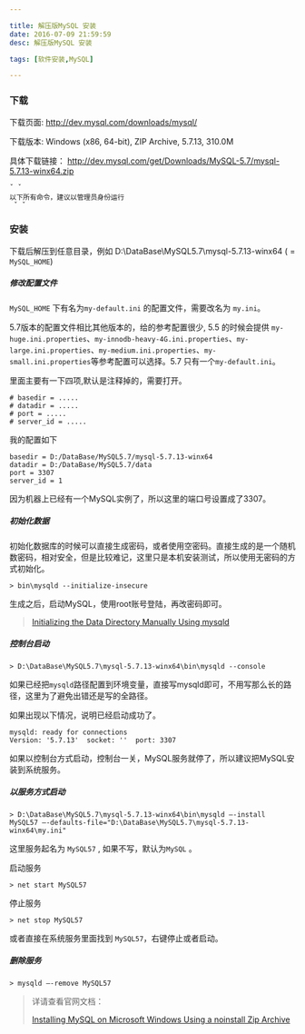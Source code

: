 ```yaml
---

title: 解压版MySQL 安装
date: 2016-07-09 21:59:59
desc: 解压版MySQL 安装

tags: [软件安装,MySQL]

---
```


### 下载

下载页面: http://dev.mysql.com/downloads/mysql/  

下载版本: Windows (x86, 64-bit), ZIP Archive, 5.7.13, 310.0M	

具体下载链接： http://dev.mysql.com/get/Downloads/MySQL-5.7/mysql-5.7.13-winx64.zip

<!--more-->

    ˇ ˇ
    以下所有命令，建议以管理员身份运行
     ˇ ˇ


### 安装

下载后解压到任意目录，例如 D:\DataBase\MySQL5.7\mysql-5.7.13-winx64 ( = `MySQL_HOME`)

##### 修改配置文件

`MySQL_HOME` 下有名为`my-default.ini` 的配置文件，需要改名为 `my.ini`。  

5.7版本的配置文件相比其他版本的，给的参考配置很少, 5.5 的时候会提供 `my-huge.ini.properties`、`my-innodb-heavy-4G.ini.properties`、`my-large.ini.properties`、`my-medium.ini.properties`、`my-small.ini.properties`等参考配置可以选择。5.7 只有一个`my-default.ini`。  

里面主要有一下四项,默认是注释掉的，需要打开。
```
# basedir = .....
# datadir = .....
# port = .....
# server_id = .....
```

我的配置如下
```
basedir = D:/DataBase/MySQL5.7/mysql-5.7.13-winx64
datadir = D:/DataBase/MySQL5.7/data
port = 3307
server_id = 1
```
因为机器上已经有一个MySQL实例了，所以这里的端口号设置成了3307。


##### 初始化数据

初始化数据库的时候可以直接生成密码，或者使用空密码。直接生成的是一个随机数密码，相对安全，但是比较难记，这里只是本机安装测试，所以使用无密码的方式初始化。

```
> bin\mysqld --initialize-insecure
```
生成之后，启动MySQL，使用root账号登陆，再改密码即可。


>[Initializing the Data Directory Manually Using mysqld](http://dev.mysql.com/doc/refman/5.7/en/data-directory-initialization-mysqld.html)

##### 控制台启动

```
> D:\DataBase\MySQL5.7\mysql-5.7.13-winx64\bin\mysqld --console
```
如果已经把`mysqld`路径配置到环境变量，直接写mysqld即可，不用写那么长的路径，这里为了避免出错还是写的全路径。
  
如果出现以下情况，说明已经启动成功了。
```
mysqld: ready for connections
Version: '5.7.13'  socket: ''  port: 3307
```

如果以控制台方式启动，控制台一关，MySQL服务就停了，所以建议把MySQL安装到系统服务。

##### 以服务方式启动

```
> D:\DataBase\MySQL5.7\mysql-5.7.13-winx64\bin\mysqld –-install MySQL57 –-defaults-file="D:\DataBase\MySQL5.7\mysql-5.7.13-winx64\my.ini"
```
这里服务起名为 `MySQL57` , 如果不写，默认为`MySQL` 。

启动服务
```
> net start MySQL57
```

停止服务
```
> net stop MySQL57
```
或者直接在系统服务里面找到 `MySQL57`，右键停止或者启动。


##### 删除服务
```
> mysqld –-remove MySQL57
```



> 详请查看官网文档：  
>
> [Installing MySQL on Microsoft Windows Using a noinstall Zip Archive](http://dev.mysql.com/doc/refman/5.7/en/windows-install-archive.html)
